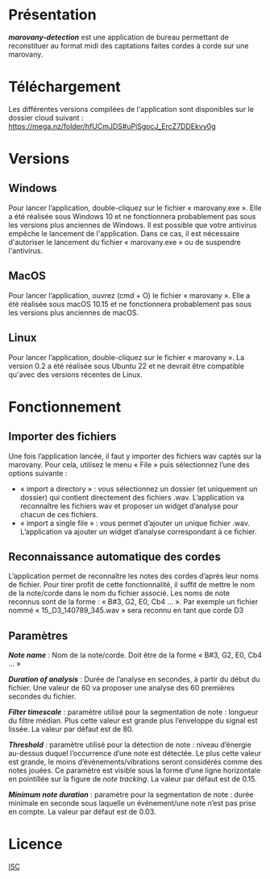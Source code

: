 # Présentation
***marovany-detection*** est une application de bureau permettant de reconstituer au format midi des captations faites cordes à corde sur une marovany.

# Téléchargement
Les différentes versions compilées de l'application sont disponibles sur le dossier cloud suivant :
https://mega.nz/folder/hfUCmJDS#uPjSgocJ_ErcZ7DDEkvv0g

# Versions
## Windows
Pour lancer l’application, double-cliquez sur le fichier « marovany.exe ».
Elle a été réalisée sous Windows 10 et ne fonctionnera probablement pas sous les versions plus anciennes de Windows.
Il est possible que votre antivirus empêche le lancement de l'application. Dans ce cas, il est nécessaire d'autoriser le lancement du fichier « marovany.exe » ou de
suspendre l'antivirus.

## MacOS
Pour lancer l’application, ouvrez (cmd + O) le fichier « marovany ».
Elle a été réalisée sous macOS 10.15 et ne fonctionnera probablement pas sous les versions plus anciennes de macOS.

## Linux
Pour lancer l’application, double-cliquez sur le fichier « marovany ».
La version 0.2 a été réalisée sous Ubuntu 22 et ne devrait être compatible qu'avec des versions récentes de Linux.

# Fonctionnement
## Importer des fichiers
Une fois l’application lancée, il faut y importer des fichiers wav captés sur la marovany.
Pour cela, utilisez le menu « File » puis sélectionnez l’une des options suivante :
* « import a directory » : vous sélectionnez un dossier (et uniquement un dossier) qui contient directement des fichiers .wav. L’application va reconnaître les fichiers wav et proposer un widget d’analyse pour chacun de ces fichiers.
* « import a single file » : vous permet d’ajouter un unique fichier .wav. L’application va ajouter un widget d’analyse correspondant à ce fichier.

## Reconnaissance automatique des cordes
L’application permet de reconnaître les notes des cordes d’après leur noms de fichier. Pour tirer profit de cette fonctionnalité, il suffit de mettre le nom de la note/corde dans le nom du fichier associé.
Les noms de note reconnus sont de la forme : « B#3, G2, E0, Cb4 … ». Par exemple un fichier nommé « 15_D3_140789_345.wav » sera reconnu en tant que corde D3

## Paramètres
***Note name*** : Nom de la note/corde. Doit être de la forme « B#3, G2, E0, Cb4 … »

***Duration of analysis*** : Durée de l’analyse en secondes, à partir du début du fichier. Une valeur de 60 va proposer une analyse des 60 premières secondes du fichier.

***Filter timescale*** : paramètre utilisé pour la segmentation de note : longueur du filtre médian. Plus cette valeur est grande plus l’enveloppe du signal est lissée. La valeur par défaut est de 80.

***Threshold*** : paramètre utilisé pour la détection de note : niveau d’énergie au-dessus duquel l’occurrence d’une note est détectée. Le plus cette valeur est grande, le moins d’événements/vibrations seront considérés comme des notes jouées. Ce paramètre est visible sous la forme d’une ligne horizontale en pointillée sur la figure de *note tracking*. La valeur par défaut est de 0.15.

***Minimum note duration*** : paramètre pour la segmentation de note : durée minimale en seconde sous laquelle un événement/une note n’est pas prise en compte. La valeur par défaut est de 0.03.

# Licence
[ISC](https://www.isc.org/licenses/)
